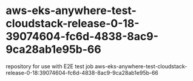 # aws-eks-anywhere-test-cloudstack-release-0-18-39074604-fc6d-4838-8ac9-9ca28ab1e95b-66
repository for use with E2E test job aws-eks-anywhere-test-cloudstack-release-0-18:39074604-fc6d-4838-8ac9-9ca28ab1e95b-66
